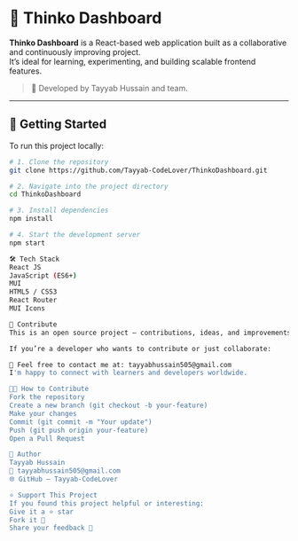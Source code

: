 # 🧠 Thinko Dashboard

**Thinko Dashboard** is a React-based web application built as a collaborative and continuously improving project.  
It’s ideal for learning, experimenting, and building scalable frontend features.

> 👥 Developed by Tayyab Hussain and team.

---

## 🚀 Getting Started

To run this project locally:

```bash
# 1. Clone the repository
git clone https://github.com/Tayyab-CodeLover/ThinkoDashboard.git

# 2. Navigate into the project directory
cd ThinkoDashboard

# 3. Install dependencies
npm install

# 4. Start the development server
npm start

🛠️ Tech Stack
React JS
JavaScript (ES6+)
MUI
HTML5 / CSS3
React Router
MUI Icons

🤝 Contribute
This is an open source project — contributions, ideas, and improvements are always welcome!

If you’re a developer who wants to contribute or just collaborate:

📧 Feel free to contact me at: tayyabhussain505@gmail.com
I'm happy to connect with learners and developers worldwide.

🧑‍💻 How to Contribute
Fork the repository
Create a new branch (git checkout -b your-feature)
Make your changes
Commit (git commit -m "Your update")
Push (git push origin your-feature)
Open a Pull Request

👤 Author
Tayyab Hussain
📧 tayyabhussain505@gmail.com
🌐 GitHub – Tayyab-CodeLover

⭐ Support This Project
If you found this project helpful or interesting:
Give it a ⭐ star
Fork it 🍴
Share your feedback 🧠
